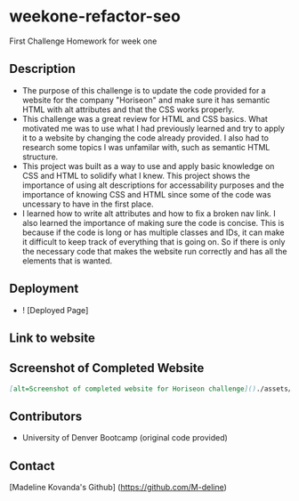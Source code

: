 # weekone-refactor-seo
First Challenge Homework for week one
## Description 
- The purpose of this challenge is to update the code provided for a website for the company "Horiseon" and make sure it has semantic HTML  with alt attributes and that the CSS works properly. 
- This challenge was a great review for HTML and CSS basics. What motivated me was to use what I had previously learned and try to apply it to a website by changing the code already provided. I also had to research some topics I was unfamilar with, such as semantic HTML structure. 
- This project was built as a way to use and apply basic knowledge on CSS and HTML to solidify what I knew. This project shows the importance of using alt descriptions for accessability purposes and the importance of knowing CSS and HTML since some of the code was uncessary to have in the first place. 
- I learned how to write alt attributes and how to fix a broken nav link. I also learned the importance of making sure the code is concise. This is because if the code is long or has multiple classes and IDs, it can make it difficult to keep track of everything that is going on. So if there is only the necessary code that makes the website run correctly and has all the elements that is wanted.
## Deployment 
- ! [Deployed Page] 

## Link to website

## Screenshot of Completed Website
```md
[alt=Screenshot of completed website for Horiseon challenge]()./assets/assets%20images/Screenshot_horiseon.png)
```
## Contributors 
- University of Denver Bootcamp (original code provided)

## Contact
[Madeline Kovanda's Github] (https://github.com/M-deline)